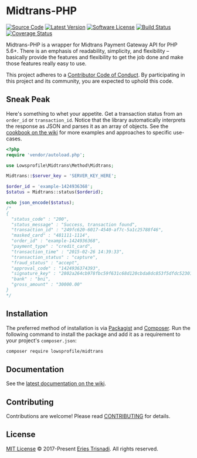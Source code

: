 # Midtrans-PHP

[![Source Code][badge-source]][source]
[![Latest Version][badge-release]][release]
[![Software License][badge-license]][license]
[![Build Status][badge-build]][build]
[![Coverage Status][badge-coverage]][coverage]

Midtrans-PHP is a wrapper for Midtrans Payment Gateway API for PHP 5.6+. There is an emphasis of readability, simplicity, and flexibility – basically provide the features and flexibility to get the job done and make those features really easy to use.

This project adheres to a [Contributor Code of Conduct][conduct]. By participating in this project and its community, you are expected to uphold this code.


## Sneak Peak

Here's something to whet your appetite. Get a transaction status from an `order_id` or `transaction_id`. Notice that the library automatically interprets the response as JSON and parses it as an array of objects. See the [cookbook on the wiki][wiki-cookbook] for more examples and approaches to specific use-cases.

```php
<?php
require 'vendor/autoload.php';

use Lowsprofile\Midtrans\Method\Midtrans;

Midtrans::$server_key = 'SERVER_KEY_HERE';

$order_id = 'example-1424936368';
$status = Midtrans::status($orderid);

echo json_encode($status);
/*
{
  "status_code" : "200",
  "status_message" : "Success, transaction found",
  "transaction_id" : "249fc620-6017-4540-af7c-5a1c25788f46",
  "masked_card" : "481111-1114",
  "order_id" : "example-1424936368",
  "payment_type" : "credit_card",
  "transaction_time" : "2015-02-26 14:39:33",
  "transaction_status" : "capture",
  "fraud_status" : "accept",
  "approval_code" : "1424936374393",
  "signature_key" : "2802a264cb978fbc59f631c68d120cbda8dc853f5dfdc52301c615cf4f14e7a0b09aa...",
  "bank" : "bni",
  "gross_amount" : "30000.00"
}
*/
```

## Installation

The preferred method of installation is via [Packagist][] and [Composer][]. Run the following command to install the package and add it as a requirement to your project's `composer.json`:

```bash
composer require lowsprofile/midtrans
```


## Documentation

See the [latest documentation on the wiki][wiki-docs].


## Contributing

Contributions are welcome! Please read [CONTRIBUTING][] for details.


## License

[MIT License][license] © 2017-Present [Eries Trisnadi](https://eries.id/). All rights reserved.

[conduct]: https://github.com/lowsprofile/midtrans-php/blob/master/CODE_OF_CONDUCT.md
[packagist]: https://packagist.org/packages/lowsprofile/midtrans
[composer]: http://getcomposer.org/
[wiki-docs]: https://github.com/lowsprofile/midtrans-php/wiki/Midtrans-Documentation
[wiki-cookbook]: https://github.com/lowsprofile/midtrans-php/wiki/Midtrans-Cookbook
[contributing]: https://github.com/lowsprofile/midtrans-php/blob/master/CONTRIBUTING.md

[badge-source]: https://img.shields.io/badge/source-lowsprofile/midtrans-blue.svg
[badge-release]: https://img.shields.io/packagist/v/lowsprofile/midtrans.svg
[badge-license]: https://img.shields.io/badge/license-MIT-brightgreen.svg
[badge-build]: https://img.shields.io/travis/lowsprofile/midtrans-php/master.svg
[badge-coverage]: https://img.shields.io/coveralls/lowsprofile/midtrans-php/master.svg
[badge-downloads]: https://img.shields.io/packagist/dt/lowsprofile/midtrans.svg

[source]: https://github.com/lowsprofile/midtrans-php
[release]: https://packagist.org/packages/lowsprofile/midtrans
[license]: https://github.com/lowsprofile/midtrans-php/blob/master/LICENSE
[build]: https://travis-ci.org/lowsprofile/midtrans
[coverage]: https://coveralls.io/r/lowsprofile/midtrans-php?branch=master
[downloads]: https://packagist.org/packages/lowsprofile/midtrans